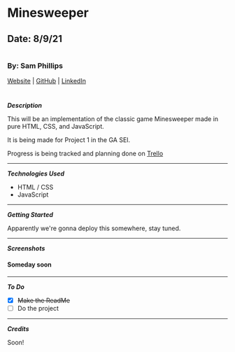 # Minesweeper

## Date: 8/9/21

#

### By: Sam Phillips

[Website](ReallyGottaMakeOne) | [GitHub](https://github.com/samkphillips) | [LinkedIn](https://www.linkedin.com/in/sam-phillips-8ba677168/)

#

**_Description_**

This will be an implementation of the classic game Minesweeper made in pure HTML, CSS, and JavaScript.

It is being made for Project 1 in the GA SEI.

Progress is being tracked and planning done on [Trello](https://trello.com/b/TfPBJzEF/minesweeper-for-ga)

---

**_Technologies Used_**

- HTML / CSS
- JavaScript

---

**_Getting Started_**

Apparently we're gonna deploy this somewhere, stay tuned.

---

**_Screenshots_**

#### Someday soon

---

**_To Do_**

- [x] ~~Make the ReadMe~~
- [ ] Do the project

---

**_Credits_**

Soon!
